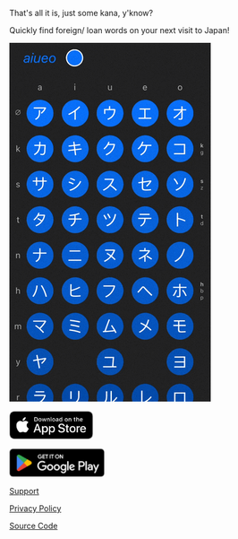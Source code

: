 That's all it is, just some kana, y'know?

Quickly find foreign/ loan words on your next visit to Japan!

![Demo](demo-1.gif)

[<img src="app-store.svg" height=50 />](https://apps.apple.com/us/app/just-some-kana/id1671606312)

[<img src="play-store.png" height=50 />](https://play.google.com/store/apps/details?id=com.keithkurak.justkana)


[Support](mailto:keith.kurak.appsupport@gmail.com)

[Privacy Policy](privacy.html)

[Source Code](https://github.com/keith-kurak/just-kana)